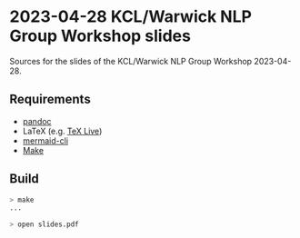 # 2023-04-28 KCL/Warwick NLP Group Workshop slides

Sources for the slides of the KCL/Warwick NLP Group Workshop 2023-04-28.

## Requirements

- [pandoc](https://pandoc.org/)
- LaTeX (e.g. [TeX Live](https://www.tug.org/texlive/))
- [mermaid-cli](https://www.npmjs.com/package/@mermaid-js/mermaid-cli)
- [Make](https://www.gnu.org/software/make/)

## Build

```sh
> make
...

> open slides.pdf
```
